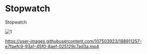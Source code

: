 # Stopwatch
Stopwatch

![1](https://user-images.githubusercontent.com/107503923/188911226-ac0ed5c4-990b-4644-a504-f7a65947deb3.png)


https://user-images.githubusercontent.com/107503923/188911257-e7faefc9-93a1-45f0-8aef-025129c7ad3a.mp4

